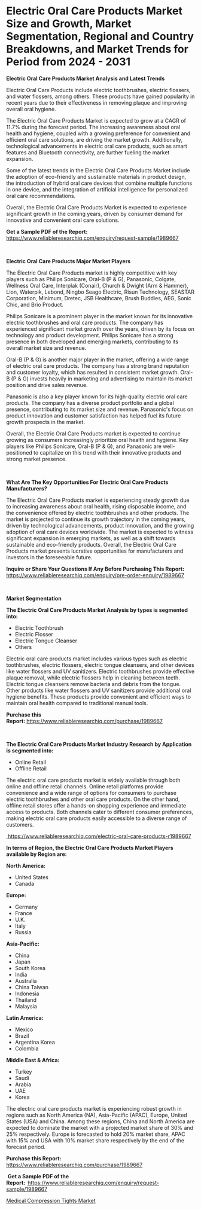 <p><h1>Electric Oral Care Products Market Size and Growth, Market Segmentation, Regional and Country Breakdowns, and Market Trends for Period from 2024 -  2031</h1></p><p><strong>Electric Oral Care Products Market Analysis and Latest Trends</strong></p>
<p><p>Electric Oral Care Products include electric toothbrushes, electric flossers, and water flossers, among others. These products have gained popularity in recent years due to their effectiveness in removing plaque and improving overall oral hygiene.</p><p>The Electric Oral Care Products Market is expected to grow at a CAGR of 11.7% during the forecast period. The increasing awareness about oral health and hygiene, coupled with a growing preference for convenient and efficient oral care solutions, are driving the market growth. Additionally, technological advancements in electric oral care products, such as smart features and Bluetooth connectivity, are further fueling the market expansion.</p><p>Some of the latest trends in the Electric Oral Care Products Market include the adoption of eco-friendly and sustainable materials in product design, the introduction of hybrid oral care devices that combine multiple functions in one device, and the integration of artificial intelligence for personalized oral care recommendations.</p><p>Overall, the Electric Oral Care Products Market is expected to experience significant growth in the coming years, driven by consumer demand for innovative and convenient oral care solutions.</p></p>
<p><strong>Get a Sample PDF of the Report:&nbsp;</strong> <a href="https://www.reliableresearchiq.com/enquiry/request-sample/1989667">https://www.reliableresearchiq.com/enquiry/request-sample/1989667</a></p>
<p>&nbsp;</p>
<p><strong>Electric Oral Care Products Major Market Players</strong></p>
<p><p>The Electric Oral Care Products market is highly competitive with key players such as Philips Sonicare, Oral-B (P & G), Panasonic, Colgate, Wellness Oral Care, Interplak (Conair), Church & Dwight (Arm & Hammer), Lion, Waterpik, Lebond, Ningbo Seago Electric, Risun Technology, SEASTAR Corporation, Minimum, Dretec, JSB Healthcare, Brush Buddies, AEG, Sonic Chic, and Brio Product.</p><p>Philips Sonicare is a prominent player in the market known for its innovative electric toothbrushes and oral care products. The company has experienced significant market growth over the years, driven by its focus on technology and product development. Philips Sonicare has a strong presence in both developed and emerging markets, contributing to its overall market size and revenue.</p><p>Oral-B (P & G) is another major player in the market, offering a wide range of electric oral care products. The company has a strong brand reputation and customer loyalty, which has resulted in consistent market growth. Oral-B (P & G) invests heavily in marketing and advertising to maintain its market position and drive sales revenue.</p><p>Panasonic is also a key player known for its high-quality electric oral care products. The company has a diverse product portfolio and a global presence, contributing to its market size and revenue. Panasonic's focus on product innovation and customer satisfaction has helped fuel its future growth prospects in the market.</p><p>Overall, the Electric Oral Care Products market is expected to continue growing as consumers increasingly prioritize oral health and hygiene. Key players like Philips Sonicare, Oral-B (P & G), and Panasonic are well-positioned to capitalize on this trend with their innovative products and strong market presence.</p></p>
<p>&nbsp;</p>
<p><strong>What Are The Key Opportunities For Electric Oral Care Products Manufacturers?</strong></p>
<p><p>The Electric Oral Care Products market is experiencing steady growth due to increasing awareness about oral health, rising disposable income, and the convenience offered by electric toothbrushes and other products. The market is projected to continue its growth trajectory in the coming years, driven by technological advancements, product innovation, and the growing adoption of oral care devices worldwide. The market is expected to witness significant expansion in emerging markets, as well as a shift towards sustainable and eco-friendly products. Overall, the Electric Oral Care Products market presents lucrative opportunities for manufacturers and investors in the foreseeable future.</p></p>
<p><strong>Inquire or Share Your Questions If Any Before Purchasing This Report:</strong> <a href="https://www.reliableresearchiq.com/enquiry/pre-order-enquiry/1989667">https://www.reliableresearchiq.com/enquiry/pre-order-enquiry/1989667</a></p>
<p>&nbsp;</p>
<p><strong>Market Segmentation</strong></p>
<p><strong>The Electric Oral Care Products Market Analysis by types is segmented into:</strong></p>
<p><ul><li>Electric Toothbrush</li><li>Electric Flosser</li><li>Electric Tongue Cleanser</li><li>Others</li></ul></p>
<p><p>Electric oral care products market includes various types such as electric toothbrushes, electric flossers, electric tongue cleansers, and other devices like water flossers and UV sanitizers. Electric toothbrushes provide effective plaque removal, while electric flossers help in cleaning between teeth. Electric tongue cleansers remove bacteria and debris from the tongue. Other products like water flossers and UV sanitizers provide additional oral hygiene benefits. These products provide convenient and efficient ways to maintain oral health compared to traditional manual tools.</p></p>
<p><strong>Purchase this Report:&nbsp;</strong><a href="https://www.reliableresearchiq.com/purchase/1989667">https://www.reliableresearchiq.com/purchase/1989667</a></p>
<p>&nbsp;</p>
<p><strong>The Electric Oral Care Products Market Industry Research by Application is segmented into:</strong></p>
<p><ul><li>Online Retail</li><li>Offline Retail</li></ul></p>
<p><p>The electric oral care products market is widely available through both online and offline retail channels. Online retail platforms provide convenience and a wide range of options for consumers to purchase electric toothbrushes and other oral care products. On the other hand, offline retail stores offer a hands-on shopping experience and immediate access to products. Both channels cater to different consumer preferences, making electric oral care products easily accessible to a diverse range of customers.</p></p>
<p><a href="https://www.reliableresearchiq.com/electric-oral-care-products-r1989667">&nbsp;https://www.reliableresearchiq.com/electric-oral-care-products-r1989667</a></p>
<p><strong>In terms of Region, the Electric Oral Care Products Market Players available by Region are:</strong></p>
<p>
    <p> <strong> North America: </strong>
        <ul>
            <li>United States</li>
            <li>Canada</li>
        </ul>
        </p> 
    <p> <strong> Europe: </strong>
        <ul>
            <li>Germany</li>
            <li>France</li>
            <li>U.K.</li>
            <li>Italy</li>
            <li>Russia</li>
        </ul>
        </p> 
    <p> <strong> Asia-Pacific: </strong>
        <ul>
            <li>China</li>
            <li>Japan</li>
            <li>South Korea</li>
            <li>India</li>
            <li>Australia</li>
            <li>China Taiwan</li>
            <li>Indonesia</li>
            <li>Thailand</li>
            <li>Malaysia</li>
        </ul>
        </p> 
    <p> <strong> Latin America: </strong>
        <ul>
            <li>Mexico</li>
            <li>Brazil</li>
            <li>Argentina Korea</li>
            <li>Colombia</li>
        </ul>
        </p> 
    <p> <strong> Middle East & Africa: </strong>
        <ul>
            <li>Turkey</li>
            <li>Saudi</li>
            <li>Arabia</li>
            <li>UAE</li>
            <li>Korea</li>
        </ul>
    </p>
    </p>
<p><p>The electric oral care products market is experiencing robust growth in regions such as North America (NA), Asia-Pacific (APAC), Europe, United States (USA) and China. Among these regions, China and North America are expected to dominate the market with a projected market share of 30% and 25% respectively. Europe is forecasted to hold 20% market share, APAC with 15% and USA with 10% market share respectively by the end of the forecast period.</p></p>
<p><strong>Purchase this Report: </strong><a href="https://www.reliableresearchiq.com/purchase/1989667">https://www.reliableresearchiq.com/purchase/1989667</a></p>
<p>&nbsp;<strong>Get a Sample PDF of the Report:&nbsp;&nbsp;</strong><a href="https://www.reliableresearchiq.com/enquiry/request-sample/1989667">https://www.reliableresearchiq.com/enquiry/request-sample/1989667</a></p>
<p><strong></strong></p>
<p><p><a href="https://github.com/mooaaztarek/Market-Research-Report-List-1/blob/main/medical-compression-tights-market.md">Medical Compression Tights Market</a></p></p>
